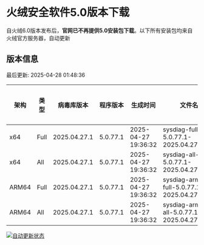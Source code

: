 # 火绒安全软件5.0版本下载 

自火绒6.0版本发布后，**官网已不再提供5.0安装包下载**。以下所有安装包均来自火绒官方服务器，自动更新

<!-- TABLE_START -->

## 版本信息

最后更新: 2025-04-28 01:48:36

| 架构    | 类型   | 病毒库版本 | 程序版本  | 生成时间 | 文件名 | 大小 | 下载链接    |
|---------|-------|------------|----------|----------|--------|------|----------|
| x64     | Full | 2025.04.27.1 | 5.0.77.1 | 2025-04-27 19:36:32 | sysdiag-full-5.0.77.1-2025.04.27.1.exe | 28.28M | [下载](https://down-tencent.huorong.cn/sysdiag-full-5.0.77.1-2025.04.27.1.exe) |
| x64     | All  | 2025.04.27.1 | 5.0.77.1 | 2025-04-27 19:36:32 | sysdiag-all-5.0.77.1-2025.04.27.1.exe | 28.28M | [下载](https://down-tencent.huorong.cn/sysdiag-all-5.0.77.1-2025.04.27.1.exe) |
| ARM64   | Full | 2025.04.27.1 | 5.0.77.1 | 2025-04-27 19:36:32 | sysdiag-arm64-full-5.0.77.1-2025.04.27.1.exe | 27.99M | [下载](https://down-tencent.huorong.cn/sysdiag-arm64-full-5.0.77.1-2025.04.27.1.exe) |
| ARM64   | All  | 2025.04.27.1 | 5.0.77.1 | 2025-04-27 19:36:32 | sysdiag-arm64-all-5.0.77.1-2025.04.27.1.exe | 27.99M | [下载](https://down-tencent.huorong.cn/sysdiag-arm64-all-5.0.77.1-2025.04.27.1.exe) |

<!-- TABLE_END -->

[![自动更新状态](https://github.com/J54264/Huorong-Version/actions/workflows/update.yml/badge.svg)](https://github.com/J54264/Huorong-Version/actions)
